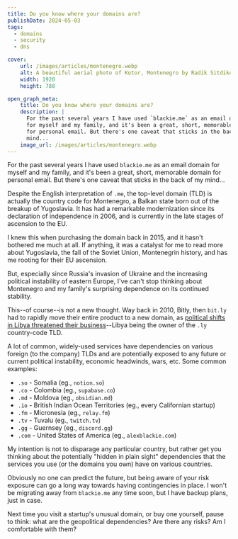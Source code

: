 ```yaml
---
title: Do you know where your domains are?
publishDate: 2024-05-03
tags:
  - domains
  - security
  - dns

cover:
    url: /images/articles/montenegro.webp
    alt: A beautiful aerial photo of Kotor, Montenegro by Radik Sitdikov.
    width: 1920
    height: 788

open_graph_meta:
    title: Do you know where your domains are?
    description: |
      For the past several years I have used `blackie.me` as an email domain
      for myself and my family, and it's been a great, short, memorable domain
      for personal email. But there's one caveat that sticks in the back of my
      mind...
    image_url: /images/articles/montenegro.webp
---
```


For the past several years I have used `blackie.me` as an email domain for myself and my family, and it's been a great, short, memorable domain for personal email. But there's one caveat that sticks in the back of my mind...

Despite the English interpretation of `.me`, the top-level domain (TLD) is actually the country code for Montenegro, a Balkan state born out of the breakup of Yugoslavia. It has had a remarkable modernization since its declaration of independence in 2006, and is currently in the late stages of ascension to the EU.

I knew this when purchasing the domain back in 2015, and it hasn't bothered me much at all. If anything, it was a catalyst for me to read more about Yugoslavia, the fall of the Soviet Union, Montenegrin history, and has me rooting for their EU ascension.

But, especially since Russia's invasion of Ukraine and the increasing political instability of eastern Europe, I've can't stop thinking about Montenegro and my family's surprising dependence on its continued stability.

This--of course--is not a new thought. Way back in 2010, Bitly, then `bit.ly` had to rapidly move their entire product to a new domain, as [political shifts in Libya threatened their business][bitly]--Libya being the owner of the `.ly` country-code TLD.

[bitly]: https://www.theatlantic.com/technology/archive/2010/10/libya-shutting-down-ly-domains-without-notice/64232/

A lot of common, widely-used services have dependencies on various foreign (to the company) TLDs and are potentially exposed to any future or current political instability, economic headwinds, wars, etc. Some common examples:

- `.so` - Somalia (eg., `notion.so`)
- `.co` - Colombia (eg., `supabase.co`)
- `.md` - Moldova (eg., `obsidian.md`)
- `.io` - British Indian Ocean Territories (eg., every Californian startup)
- `.fm` - Micronesia (eg., `relay.fm`)
- `.tv` - Tuvalu (eg., `twitch.tv`)
- `.gg` - Guernsey (eg., `discord.gg`)
- `.com` - United States of America (eg., `alexblackie.com`)

My intention is not to disparage any particular country, but rather get you thinking about the potentially "hidden in plain sight" dependencies that the services you use (or the domains you own) have on various countries.

Obviously no one can predict the future, but being aware of your risk exposure can go a long way towards having contingencies in place. I won't be migrating away from `blackie.me` any time soon, but I have backup plans, just in case.

Next time you visit a startup's unusual domain, or buy one yourself, pause to think: what are the geopolitical dependencies? Are there any risks? Am I comfortable with them?
